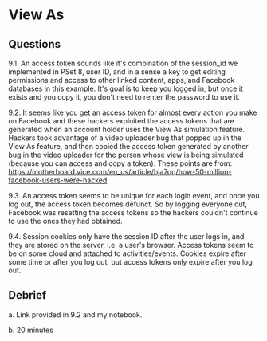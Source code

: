 # View As

## Questions

9.1. An access token sounds like it's combination of the session_id we implemented in PSet 8, user ID, and in a sense a key to
     get editing permissions and access to other linked content, apps, and Facebook databases in this example. It's goal is to keep
     you logged in, but once it exists and you copy it, you don't need to renter the password to use it.

9.2. It seems like you get an access token for almost every action you make on Facebook and these hackers exploited the access
     tokens that are generated when an account holder uses the View As simulation feature. Hackers took advantage of a video
     uploader bug that popped up in the View As feature, and then copied the access token generated by another bug in the video
     uploader for the person whose view is being simulated (because you can access and copy a token). These points are from:
     https://motherboard.vice.com/en_us/article/bja7qq/how-50-million-facebook-users-were-hacked

9.3. An access token seems to be unique for each login event, and once you log out, the access token becomes defunct. So by logging
     everyone out, Facebook was resetting the access tokens so the hackers couldn't continue to use the ones they had obtained.

9.4. Session cookies only have the session ID after the user logs in, and they are stored on the server, i.e. a  user's browser.
     Access tokens seem to be on some cloud and attached to activities/events. Cookies expire after some time or after you log out,
     but access tokens only expire after you log out.

## Debrief

a. Link provided in 9.2 and my notebook.

b. 20 minutes
